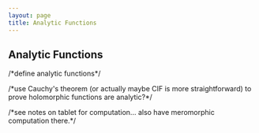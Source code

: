 ```yaml
---
layout: page
title: Analytic Functions
---
```


## Analytic Functions

/\*define analytic functions\*/

/\*use Cauchy's theorem (or actually maybe CIF is more straightforward) to prove holomorphic functions are analytic?\*/

/\*see notes on tablet for computation... also have meromorphic computation there.\*/